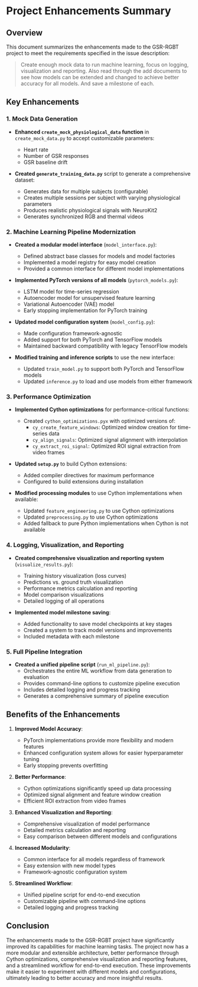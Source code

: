 # Project Enhancements Summary

## Overview

This document summarizes the enhancements made to the GSR-RGBT project to meet the requirements specified in the issue description:

> Create enough mock data to run machine learning, focus on logging, visualization and reporting. Also read through the add documents to see how models can be extended and changed to achieve better accuracy for all models. And save a milestone of each.

## Key Enhancements

### 1. Mock Data Generation

- **Enhanced `create_mock_physiological_data` function** in `create_mock_data.py` to accept customizable parameters:
  - Heart rate
  - Number of GSR responses
  - GSR baseline drift

- **Created `generate_training_data.py`** script to generate a comprehensive dataset:
  - Generates data for multiple subjects (configurable)
  - Creates multiple sessions per subject with varying physiological parameters
  - Produces realistic physiological signals with NeuroKit2
  - Generates synchronized RGB and thermal videos

### 2. Machine Learning Pipeline Modernization

- **Created a modular model interface** (`model_interface.py`):
  - Defined abstract base classes for models and model factories
  - Implemented a model registry for easy model creation
  - Provided a common interface for different model implementations

- **Implemented PyTorch versions of all models** (`pytorch_models.py`):
  - LSTM model for time-series regression
  - Autoencoder model for unsupervised feature learning
  - Variational Autoencoder (VAE) model
  - Early stopping implementation for PyTorch training

- **Updated model configuration system** (`model_config.py`):
  - Made configuration framework-agnostic
  - Added support for both PyTorch and TensorFlow models
  - Maintained backward compatibility with legacy TensorFlow models

- **Modified training and inference scripts** to use the new interface:
  - Updated `train_model.py` to support both PyTorch and TensorFlow models
  - Updated `inference.py` to load and use models from either framework

### 3. Performance Optimization

- **Implemented Cython optimizations** for performance-critical functions:
  - Created `cython_optimizations.pyx` with optimized versions of:
    - `cy_create_feature_windows`: Optimized window creation for time-series data
    - `cy_align_signals`: Optimized signal alignment with interpolation
    - `cy_extract_roi_signal`: Optimized ROI signal extraction from video frames

- **Updated `setup.py`** to build Cython extensions:
  - Added compiler directives for maximum performance
  - Configured to build extensions during installation

- **Modified processing modules** to use Cython implementations when available:
  - Updated `feature_engineering.py` to use Cython optimizations
  - Updated `preprocessing.py` to use Cython optimizations
  - Added fallback to pure Python implementations when Cython is not available

### 4. Logging, Visualization, and Reporting

- **Created comprehensive visualization and reporting system** (`visualize_results.py`):
  - Training history visualization (loss curves)
  - Predictions vs. ground truth visualization
  - Performance metrics calculation and reporting
  - Model comparison visualizations
  - Detailed logging of all operations

- **Implemented model milestone saving**:
  - Added functionality to save model checkpoints at key stages
  - Created a system to track model versions and improvements
  - Included metadata with each milestone

### 5. Full Pipeline Integration

- **Created a unified pipeline script** (`run_ml_pipeline.py`):
  - Orchestrates the entire ML workflow from data generation to evaluation
  - Provides command-line options to customize pipeline execution
  - Includes detailed logging and progress tracking
  - Generates a comprehensive summary of pipeline execution

## Benefits of the Enhancements

1. **Improved Model Accuracy**:
   - PyTorch implementations provide more flexibility and modern features
   - Enhanced configuration system allows for easier hyperparameter tuning
   - Early stopping prevents overfitting

2. **Better Performance**:
   - Cython optimizations significantly speed up data processing
   - Optimized signal alignment and feature window creation
   - Efficient ROI extraction from video frames

3. **Enhanced Visualization and Reporting**:
   - Comprehensive visualization of model performance
   - Detailed metrics calculation and reporting
   - Easy comparison between different models and configurations

4. **Increased Modularity**:
   - Common interface for all models regardless of framework
   - Easy extension with new model types
   - Framework-agnostic configuration system

5. **Streamlined Workflow**:
   - Unified pipeline script for end-to-end execution
   - Customizable pipeline with command-line options
   - Detailed logging and progress tracking

## Conclusion

The enhancements made to the GSR-RGBT project have significantly improved its capabilities for machine learning tasks. The project now has a more modular and extensible architecture, better performance through Cython optimizations, comprehensive visualization and reporting features, and a streamlined workflow for end-to-end execution. These improvements make it easier to experiment with different models and configurations, ultimately leading to better accuracy and more insightful results.